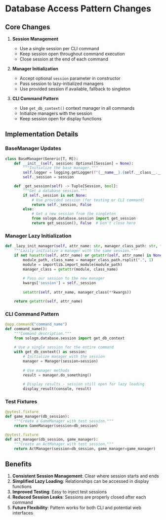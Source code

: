 # Database Access Pattern Changes

## Core Changes

1. **Session Management**
   - Use a single session per CLI command
   - Keep session open throughout command execution
   - Close session at the end of each command

2. **Manager Initialization**
   - Accept optional `session` parameter in constructor
   - Pass session to lazy-initialized managers
   - Use provided session if available, fallback to singleton

3. **CLI Command Pattern**
   - Use `get_db_context()` context manager in all commands
   - Initialize managers with the session
   - Keep session open for display functions

## Implementation Details

### BaseManager Updates

```python
class BaseManager(Generic[T, M]):
    def __init__(self, session: Optional[Session] = None):
        """Initialize the base manager."""
        self.logger = logging.getLogger(f"{__name__}.{self.__class__.__name__}")
        self._session = session

    def _get_session(self) -> Tuple[Session, bool]:
        """Get a database session."""
        if self._session is not None:
            # Use provided session (for testing or CLI command)
            return self._session, False
        else:
            # Get a new session from the singleton
            from sologm.database.session import get_session
            return get_session(), False  # Don't close here
```

### Manager Lazy Initialization

```python
def _lazy_init_manager(self, attr_name: str, manager_class_path: str, **kwargs) -> Any:
    """Lazily initialize a manager with the same session."""
    if not hasattr(self, attr_name) or getattr(self, attr_name) is None:
        module_path, class_name = manager_class_path.rsplit(".", 1)
        module = importlib.import_module(module_path)
        manager_class = getattr(module, class_name)
        
        # Pass our session to the new manager
        kwargs['session'] = self._session
        
        setattr(self, attr_name, manager_class(**kwargs))

    return getattr(self, attr_name)
```

### CLI Command Pattern

```python
@app.command("command_name")
def command_name():
    """Command description."""
    from sologm.database.session import get_db_context
    
    # Use a single session for the entire command
    with get_db_context() as session:
        # Initialize manager with the session
        manager = Manager(session=session)
        
        # Use manager methods
        result = manager.do_something()
        
        # Display results - session still open for lazy loading
        display_result(console, result)
```

### Test Fixtures

```python
@pytest.fixture
def game_manager(db_session):
    """Create a GameManager with test session."""
    return GameManager(session=db_session)

@pytest.fixture
def act_manager(db_session, game_manager):
    """Create an ActManager with test session."""
    return ActManager(session=db_session, game_manager=game_manager)
```

## Benefits

1. **Consistent Session Management**: Clear where session starts and ends
2. **Simplified Lazy Loading**: Relationships can be accessed in display functions
3. **Improved Testing**: Easy to inject test sessions
4. **Reduced Session Leaks**: Sessions are properly closed after each command
5. **Future Flexibility**: Pattern works for both CLI and potential web interfaces
